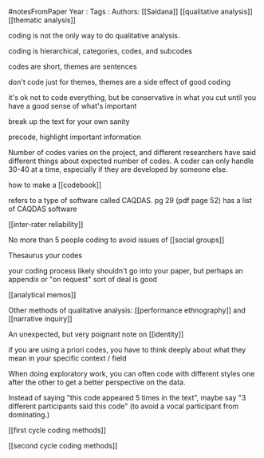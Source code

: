 #notesFromPaper
Year   :
Tags   :
Authors: [[Saldana]]
[[qualitative analysis]]
[[thematic analysis]]

coding is not the only way to do qualitative analysis.

coding is hierarchical, categories, codes, and subcodes

codes are short, themes are sentences

don't code just for themes, themes are a side effect of good coding

it's ok not to code everything, but be conservative in what you cut until you have a good sense of what's important

break up the text for your own sanity

precode, highlight important information

Number of codes varies on the project, and different researchers have said different things about expected number of codes. A coder can only handle 30-40 at a time, especially if they are developed by someone else.

how to make a [[codebook]]

refers to a type of software called CAQDAS. pg 29 (pdf page 52) has a list of CAQDAS software

[[inter-rater reliability]]

No more than 5 people coding to avoid issues of [[social groups]]

Thesaurus your codes

your coding process likely shouldn't go into your paper, but perhaps an appendix or "on request" sort of deal is good

[[analytical memos]]

Other methods of qualitative analysis: [[performance ethnography]] and [[narrative inquiry]]

An unexpected, but very poignant note on [[identity]]

if you are using a priori codes, you have to think deeply about what they mean in your specific context / field

When doing exploratory work, you can often code with different styles one after the other to get a better perspective on the data.

Instead of saying "this code appeared 5 times in the text", maybe say "3 different participants said this code" (to avoid a vocal participant from dominating.)

[[first cycle coding methods]]

[[second cycle coding methods]]
